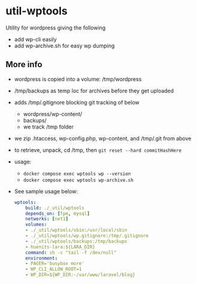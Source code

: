 # util-wptools

Utility for wordpress giving the following

- add wp-cli easily
- add wp-archive.sh for easy wp dumping

## More info

- wordpress is copied into a volume: /tmp/wordpress
- /tmp/backups as temp loc for archives before they get uploaded
- adds /tmp/.gitignore blocking git tracking of below
  - wordpress/wp-content/
  - backups/
  - we track /tmp folder
- we zip .htaccess, wp-config.php, wp-content, and /tmp/.git from above
- to retrieve, unpack, cd /tmp, then `git reset --hard commitHashHere`
- usage: 
    - `docker compose exec wptools wp --version`
    - `docker compose exec wptools wp-archive.sh`

- See sample usage below:

    ```yml
    wptools:
        build: ./_util/wptools
        depends_on: [fpm, mysql]
        networks: [net1]
        volumes:
        - ./_util/wptools/sbin:/usr/local/sbin
        - ./_util/wptools/wp.gitignore:/tmp/.gitignore
        - ./_util/wptools/backups:/tmp/backups
        - huenits-lara:${LARA_DIR}
        command: sh -c "tail -f /dev/null"
        environment:
        - PAGER='busybox more'
        - WP_CLI_ALLOW_ROOT=1
        - WP_DIR=${WP_DIR:-/var/www/laravel/blog}
    ```